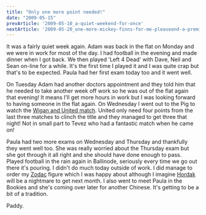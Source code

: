 ```yaml
---
title: "Only one more point needed!"
date: "2009-05-15"
prevArticle: '2009-05-10_a-quiet-weekend-for-once'
nextArticle: '2009-05-20_one-more-mickey-finns-for-me-pleaseand-a-premiership-trophy-too'
---
```

It was a fairly quiet week again. Adam was back in the flat on Monday and we were in work for most of the day. I had football in the evening and made dinner when I got back. We then played 'Left 4 Dead' with Dave, Neil and Sean on-line for a while. It's the first time I played it and I was quite crap but that's to be expected. Paula had her first exam today too and it went well.

On Tuesday Adam had another doctors appointment and they told him that he needed to take another week off work so he was out of the flat again that evening! It means I'll get more hours in work but I was looking forward to having someone in the flat again. On Wednesday I went out to the Pig to watch the [Wigan and United match](http://www.rte.ie/sport/soccer/2009/0513/wigan_manunited.html). United only need four points from the last three matches to clinch the title and they managed to get three that night! Not in small part to Tevez who had a fantastic match when he came on!

Paula had two more exams on Wednesday and Thursday and thankfully they went well too. She was really worried about the Thursday exam but she got through it all right and she should have done enough to pass. Played football in the rain again in Ballinode, seriously every time we go out there it's pouring. I didn't do much today outside of work. I did manage to order my [Zodac](http://www.mattycollector.com/store/matty/en_US/DisplayProductDetailsPage/productID.118911400) figure which I was happy about although I imagine [Hordak](http://www.mattycollector.com/store/matty/en_US/DisplayProductDetailsPage/productID.120251400) will be a nightmare to get next month. I also went to meet Paula in the Bookies and she's coming over later for another Chinese. It's getting to be a bit of a tradition.

Paddy.